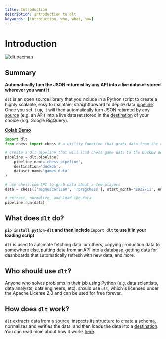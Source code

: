 ```yaml
---
title: Introduction
description: Introduction to dlt
keywords: [introduction, who, what, how]
---
```


# Introduction

![dlt pacman](/img/dlt-pacman.gif)

## Summary

**Automatically turn the JSON returned by any API into a live dataset stored wherever you want it**

`dlt` is an open source library that you include in a Python script to create a highly 
scalable, easy to maintain, straightforward to deploy data [pipeline](general-usage/glossary.md#pipeline).
Once you set it up, it will then automatically turn JSON returned by any 
[source](general-usage/glossary.md#source) (e.g. an API) into a live dataset stored in the 
[destination](general-usage/glossary.md#destination) of your choice (e.g. Google BigQuery).


**[Colab Demo](https://colab.research.google.com/drive/1BXvma_9R9MX8p_iSvHE4ebg90sUroty2)**

```python
import dlt
from chess import chess # a utility function that grabs data from the chess.com API

# create a dlt pipeline that will load chess game data to the DuckDB destination
pipeline = dlt.pipeline(
    pipeline_name='chess_pipeline', 
    destination='duckdb', 
    dataset_name='games_data'
)

# use chess.com API to grab data about a few players
data = chess(['magnuscarlsen', 'rpragchess'], start_month='2022/11', end_month='2022/12')

# extract, normalize, and load the data
pipeline.run(data)
```

## What does `dlt` do?

**`pip install python-dlt` and then include `import dlt` to use it in your loading script**

`dlt` is used to automate fetching data for others, copying production data to somewhere else, putting data from an API into a database, getting data for dashboards that automatically refresh with new data, and more.

## Who should use `dlt`?

Anyone who solves problems in their job using Python (e.g. data scientists, data analysts, data engineers, etc). should use `dlt`, which is licensed under the Apache License 2.0 and can be used for free forever. 

## How does `dlt` work?

`dlt` extracts data from a [source](general-usage/glossary.md#source), inspects its structure to create a [schema](general-usage/glossary.md#schema), normalizes and verifies the data,
and then loads the data into a [destination](general-usage/glossary.md#destination). 
You can read more about how it works [here](./how-dlt-works.md).
